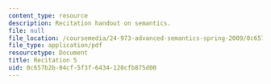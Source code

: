 ```yaml
---
content_type: resource
description: Recitation handout on semantics.
file: null
file_location: /coursemedia/24-973-advanced-semantics-spring-2009/0c657b2b04cf5f3f6434120cfb875d00_MIT24_973s09_rec05.pdf
file_type: application/pdf
resourcetype: Document
title: Recitation 5
uid: 0c657b2b-04cf-5f3f-6434-120cfb875d00
---
```

